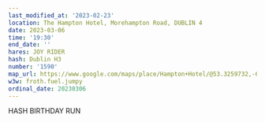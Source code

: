 ```yaml
---
last_modified_at: '2023-02-23'
location: The Hampton Hotel, Morehampton Road, DUBLIN 4
date: 2023-03-06
time: '19:30'
end_date: ''
hares: JOY RIDER
hash: Dublin H3
number: '1590'
map_url: https://www.google.com/maps/place/Hampton+Hotel/@53.3259732,-6.2450794,17z/data=!3m1!4b1!4m8!3m7!1s0x485b69e4427f428d:0x25ff700e0445dcfa!5m2!4m1!1i2!8m2!3d53.3259623!4d-6.2429175
w3w: froth.fuel.jumpy
ordinal_date: 20230306
---
```

HASH BIRTHDAY RUN
